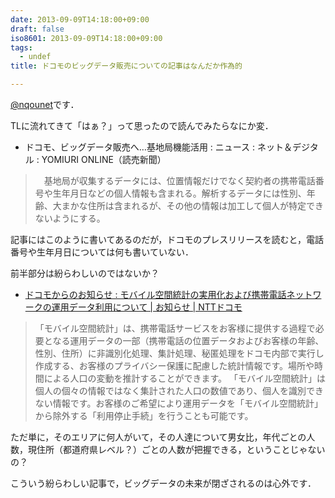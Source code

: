 ```yaml
---
date: 2013-09-09T14:18:00+09:00
draft: false
iso8601: 2013-09-09T14:18:00+09:00
tags:
  - undef
title: ドコモのビッグデータ販売についての記事はなんだか作為的

---
```


<p><a href="https://twitter.com/nqounet">@nqounet</a>です．</p>

<p>TLに流れてきて「はぁ？」って思ったので読んでみたらなにか変．</p>

<ul><li>ドコモ、ビッグデータ販売へ…基地局機能活用 : ニュース : ネット＆デジタル : YOMIURI ONLINE（読売新聞）</li></ul>

<blockquote><p>　基地局が収集するデータには、位置情報だけでなく契約者の携帯電話番号や生年月日などの個人情報も含まれる。解析するデータには性別、年齢、大まかな住所は含まれるが、その他の情報は加工して個人が特定できないようにする。</p></blockquote>

<p>記事にはこのように書いてあるのだが，ドコモのプレスリリースを読むと，電話番号や生年月日については何も書いていない．</p>

<p>前半部分は紛らわしいのではないか？</p>

<ul><li><a href="https://www.nttdocomo.co.jp/info/notice/page/130906_00.html">ドコモからのお知らせ : モバイル空間統計の実用化および携帯電話ネットワークの運用データ利用について | お知らせ | NTTドコモ</a></li></ul>

<blockquote><p>「モバイル空間統計」は、携帯電話サービスをお客様に提供する過程で必要となる運用データの一部（携帯電話の位置データおよびお客様の年齢、性別、住所）に非識別化処理、集計処理、秘匿処理をドコモ内部で実行し作成する、お客様のプライバシー保護に配慮した統計情報です。場所や時間による人口の変動を推計することができます。 「モバイル空間統計」は個人の個々の情報ではなく集計された人口の数値であり、個人を識別できない情報です。お客様のご希望により運用データを「モバイル空間統計」から除外する「利用停止手続」を行うことも可能です。</p></blockquote>

<p>ただ単に，そのエリアに何人がいて，その人達について男女比，年代ごとの人数，現住所（都道府県レベル？）ごとの人数が把握できる，ということじゃないの？</p>

<p>こういう紛らわしい記事で，ビッグデータの未来が閉ざされるのは心外です．</p>
    	